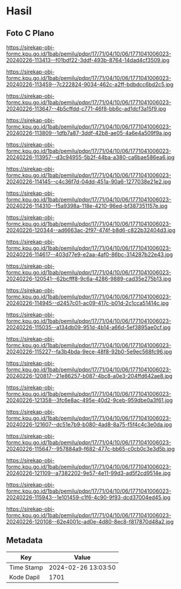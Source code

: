 # Hasil

## Foto C Plano

https://sirekap-obj-formc.kpu.go.id/1bab/pemilu/pdpr/17/71/04/10/06/1771041006023-20240226-113413--f01bdf22-3ddf-493b-8764-14dad4cf3509.jpg

https://sirekap-obj-formc.kpu.go.id/1bab/pemilu/pdpr/17/71/04/10/06/1771041006023-20240226-113459--7c222824-9034-462c-a2ff-bdbdcc6bd2c5.jpg

https://sirekap-obj-formc.kpu.go.id/1bab/pemilu/pdpr/17/71/04/10/06/1771041006023-20240226-113647--4b5cffdd-c771-46f8-bb6c-ad1dcf3a15f9.jpg

https://sirekap-obj-formc.kpu.go.id/1bab/pemilu/pdpr/17/71/04/10/06/1771041006023-20240226-113809--1dfb7a87-3ddf-42b8-ae05-4a6e4a509f9a.jpg

https://sirekap-obj-formc.kpu.go.id/1bab/pemilu/pdpr/17/71/04/10/06/1771041006023-20240226-113957--d3c94955-5b2f-44ba-a380-ca6bae586ea6.jpg

https://sirekap-obj-formc.kpu.go.id/1bab/pemilu/pdpr/17/71/04/10/06/1771041006023-20240226-114145--c4c36f7d-04dd-451a-90a6-1277038e21e2.jpg

https://sirekap-obj-formc.kpu.go.id/1bab/pemilu/pdpr/17/71/04/10/06/1771041006023-20240226-114310--f5a9398a-118e-4210-96ed-bf387351157e.jpg

https://sirekap-obj-formc.kpu.go.id/1bab/pemilu/pdpr/17/71/04/10/06/1771041006023-20240226-120344--ad6663ac-2f97-474f-b8d6-c822b32404d3.jpg

https://sirekap-obj-formc.kpu.go.id/1bab/pemilu/pdpr/17/71/04/10/06/1771041006023-20240226-114617--403d77e9-e2aa-4af0-86bc-314287b22e43.jpg

https://sirekap-obj-formc.kpu.go.id/1bab/pemilu/pdpr/17/71/04/10/06/1771041006023-20240226-120541--62bcfff8-9c6a-4286-9889-cad35e275b13.jpg

https://sirekap-obj-formc.kpu.go.id/1bab/pemilu/pdpr/17/71/04/10/06/1771041006023-20240226-114945--d2457c01-ac09-417c-b01d-2c1cca51414c.jpg

https://sirekap-obj-formc.kpu.go.id/1bab/pemilu/pdpr/17/71/04/10/06/1771041006023-20240226-115035--a134db09-951d-4b14-a66d-5ef3895ae0cf.jpg

https://sirekap-obj-formc.kpu.go.id/1bab/pemilu/pdpr/17/71/04/10/06/1771041006023-20240226-115227--fa3b4bda-9ece-48f8-92b0-5e9ec568fc96.jpg

https://sirekap-obj-formc.kpu.go.id/1bab/pemilu/pdpr/17/71/04/10/06/1771041006023-20240226-120817--21e86257-b087-4bc8-a0e3-204ffd642ae8.jpg

https://sirekap-obj-formc.kpu.go.id/1bab/pemilu/pdpr/17/71/04/10/06/1771041006023-20240226-121358--3fc6e8ac-495e-40d2-9ceb-959dbe0a3f61.jpg

https://sirekap-obj-formc.kpu.go.id/1bab/pemilu/pdpr/17/71/04/10/06/1771041006023-20240226-121607--dc51e7b9-b080-4ad8-8a75-f5f4c4c3e0da.jpg

https://sirekap-obj-formc.kpu.go.id/1bab/pemilu/pdpr/17/71/04/10/06/1771041006023-20240226-115647--957884a9-f682-477c-bb65-c0cb0c3e3d5b.jpg

https://sirekap-obj-formc.kpu.go.id/1bab/pemilu/pdpr/17/71/04/10/06/1771041006023-20240226-121109--a7382202-9e57-4e11-99d3-ad5f2cd9514e.jpg

https://sirekap-obj-formc.kpu.go.id/1bab/pemilu/pdpr/17/71/04/10/06/1771041006023-20240226-115943--1e101459-c1f6-4c90-9f93-dcd37004ed45.jpg

https://sirekap-obj-formc.kpu.go.id/1bab/pemilu/pdpr/17/71/04/10/06/1771041006023-20240226-120108--62e4001c-ad0e-4d80-8ec8-f817870d48a2.jpg


## Metadata

| Key        | Value               |
| ---------- | ------------------- |
| Time Stamp | 2024-02-26 13:03:50 |
| Kode Dapil | 1701                |



